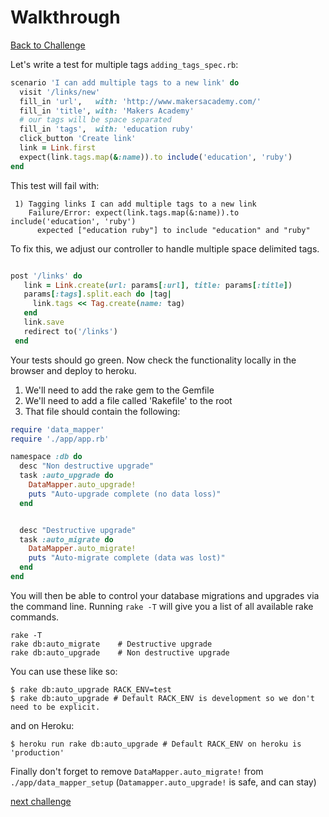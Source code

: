 # Walkthrough

[Back to Challenge](../17_multiple_tags.md)

Let's write a test for multiple tags `adding_tags_spec.rb`:

```ruby
scenario 'I can add multiple tags to a new link' do
  visit '/links/new'
  fill_in 'url',   with: 'http://www.makersacademy.com/'
  fill_in 'title', with: 'Makers Academy'
  # our tags will be space separated
  fill_in 'tags',  with: 'education ruby'
  click_button 'Create link'
  link = Link.first
  expect(link.tags.map(&:name)).to include('education', 'ruby')
end
```

This test will fail with:

```
 1) Tagging links I can add multiple tags to a new link
    Failure/Error: expect(link.tags.map(&:name)).to include('education', 'ruby')
      expected ["education ruby"] to include "education" and "ruby"
```

To fix this, we adjust our controller to handle multiple space delimited tags.

```ruby

post '/links' do
   link = Link.create(url: params[:url], title: params[:title])
   params[:tags].split.each do |tag|
     link.tags << Tag.create(name: tag)
   end
   link.save
   redirect to('/links')
 end
```

Your tests should go green.  Now check the functionality locally in the browser and deploy to heroku.

1. We'll need to add the rake gem to the Gemfile
2. We'll need to add a file called 'Rakefile' to the root
3. That file should contain the following:

```ruby
require 'data_mapper'
require './app/app.rb'

namespace :db do
  desc "Non destructive upgrade"
  task :auto_upgrade do
    DataMapper.auto_upgrade!
    puts "Auto-upgrade complete (no data loss)"
  end


  desc "Destructive upgrade"
  task :auto_migrate do
    DataMapper.auto_migrate!
    puts "Auto-migrate complete (data was lost)"
  end
end

```

You will then be able to control your database migrations and upgrades via the command line.
Running `rake -T` will give you a list of all available rake commands.

```
rake -T
rake db:auto_migrate    # Destructive upgrade
rake db:auto_upgrade    # Non destructive upgrade
```

You can use these like so:

```
$ rake db:auto_upgrade RACK_ENV=test
$ rake db:auto_upgrade # Default RACK_ENV is development so we don't need to be explicit.
```

and on Heroku:

```
$ heroku run rake db:auto_upgrade # Default RACK_ENV on heroku is 'production'
```

Finally don't forget to remove `DataMapper.auto_migrate!` from `./app/data_mapper_setup` (`Datamapper.auto_upgrade!` is safe, and can stay)

[next challenge](../18_adding_user_accounts.md)
